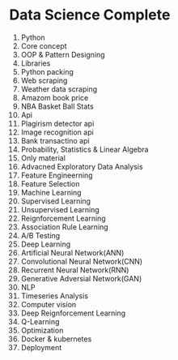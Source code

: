 # Data Science Complete

1. Python
  1. Core concept
  2. OOP & Pattern Designing
  3. Libraries
  4. Python packing
3. Web scraping
  1. Weather data scraping
  2. Amazom book price
  3. NBA Basket Ball Stats
5. Api
  1. Plagirism detector api
  2. Image recognition api
  3. Bank transactino api
7. Probability, Statistics & Linear Algebra
  1. Only material
8. Advacned Exploratory Data Analysis
9. Feature Engineerning
10. Feature Selection
11. Machine Learning
  1. Supervised Learning
  2. Unsupervised Learning
  3. Reignforcement Learning
  4. Association Rule Learning
13. A/B Testing
14. Deep Learning
  1. Artificial Neural Network(ANN)
  2. Convolutional Neural Network(CNN)
  3. Recurrent Neural Network(RNN)
  4. Generative Adversial Network(GAN)
16. NLP
17. Timeseries Analysis
18. Computer vision
19. Deep Reignforcement Learning
  1. Q-Learning
21. Optimization
22. Docker & kubernetes
23. Deployment
